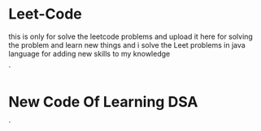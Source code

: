 # Leet-Code
this is only for solve the leetcode problems and upload it here for solving the problem and learn new things and i solve the Leet problems in java language for adding new skills to my knowledge

`
# New Code Of Learning DSA 
`
